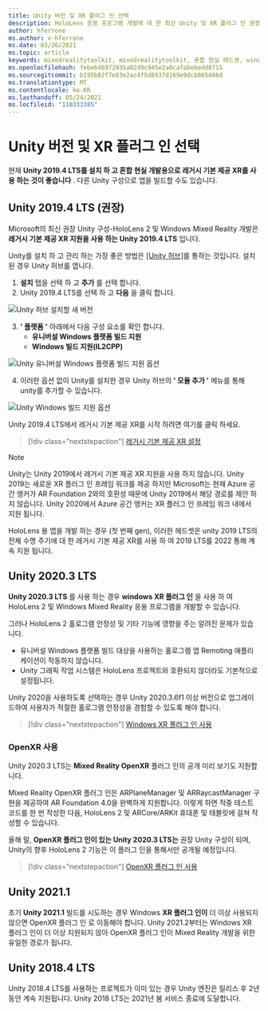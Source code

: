 ```yaml
---
title: Unity 버전 및 XR 플러그 인 선택
description: HoloLens 응용 프로그램 개발에 대 한 최신 Unity 및 XR 플러그 인 권장 사항을 최신으로 유지 합니다.
author: hferrone
ms.author: v-hferrone
ms.date: 03/26/2021
ms.topic: article
keywords: mixedrealitytoolkit, mixedrealitytoolkit, 혼합 현실 헤드셋, windows mixed reality 헤드셋, 가상 현실 헤드셋, unity
ms.openlocfilehash: febeb46972935a02d9c945e2a0cafabebedd0715
ms.sourcegitcommit: b195b82f7e83e2ac4f5d8937d169e9dcb865d46d
ms.translationtype: MT
ms.contentlocale: ko-KR
ms.lasthandoff: 05/24/2021
ms.locfileid: "110333385"
---
```

# <a name="choosing-a-unity-version-and-xr-plugin"></a>Unity 버전 및 XR 플러그 인 선택

현재 **Unity 2019.4 LTS를 설치 하 고 혼합 현실 개발용으로 레거시 기본 제공 XR를 사용 하는 것이 좋습니다** . 다른 Unity 구성으로 앱을 빌드할 수도 있습니다.

## <a name="unity-20194-lts-recommended"></a>Unity 2019.4 LTS (권장)

Microsoft의 최신 권장 Unity 구성-HoloLens 2 및 Windows Mixed Reality 개발은 **레거시 기본 제공 XR 지원을 사용 하는 Unity 2019.4 LTS** 입니다.

Unity를 설치 하 고 관리 하는 가장 좋은 방법은 <a href="https://unity3d.com/get-unity/download" target="_blank">[Unity 허브]</a>를 통하는 것입니다. 설치 된 경우 Unity 허브를 엽니다.

1. **설치** 탭을 선택 하 고 **추가** 를 선택 합니다.
2. Unity 2019.4 LTS를 선택 하 고 **다음** 을 클릭 합니다.

![Unity 허브 설치할 새 버전](images/unity-hub-img-01.png)

3. **' 플랫폼 '** 아래에서 다음 구성 요소를 확인 합니다.
    * **유니버설 Windows 플랫폼 빌드 지원** 
    * **Windows 빌드 지원(IL2CPP)**

![Unity 유니버설 Windows 플랫폼 빌드 지원 옵션](../images/Unity_Install_Option_UWP.png)

4. 이러한 옵션 없이 Unity를 설치한 경우 Unity 허브의 **' 모듈 추가 '** 메뉴를 통해 unity를 추가할 수 있습니다.

![Unity Windows 빌드 지원 옵션](../images/Unity_Install_Option_UWP2.png)

Unity 2019.4 LTS에서 레거시 기본 제공 XR를 시작 하려면 여기를 클릭 하세요.

> [!div class="nextstepaction"]
> [레거시 기본 제공 XR 설정](legacy-xr-support.md)

> [!NOTE]
> Unity는 Unity 2019에서 레거시 기본 제공 XR 지원을 사용 하지 않습니다.  Unity 2019는 새로운 XR 플러그 인 프레임 워크를 제공 하지만 Microsoft는 현재 Azure 공간 앵커가 AR Foundation 2와의 호환성 때문에 Unity 2019에서 해당 경로를 제안 하지 않습니다.  Unity 2020에서 Azure 공간 앵커는 XR 플러그 인 프레임 워크 내에서 지원 됩니다.

HoloLens 용 앱을 개발 하는 경우 (첫 번째 gen), 이러한 헤드셋은 unity 2019 LTS의 전체 수명 주기에 대 한 레거시 기본 제공 XR를 사용 하 여 2019 LTS를 2022 통해 계속 지원 됩니다.

## <a name="unity-20203-lts"></a>Unity 2020.3 LTS 

**Unity 2020.3 LTS** 를 사용 하는 경우 **windows XR 플러그 인** 을 사용 하 여 HoloLens 2 및 Windows Mixed Reality 응용 프로그램을 개발할 수 있습니다.

그러나 HoloLens 2 홀로그램 안정성 및 기타 기능에 영향을 주는 알려진 문제가 있습니다. 

* 유니버설 Windows 플랫폼 빌드 대상을 사용하는 홀로그램 앱 Remoting 애플리케이션이 작동하지 않습니다.
* Unity 그래픽 작업 시스템은 HoloLens 프로젝트와 호환되지 않더라도 기본적으로 설정됩니다.

Unity 2020을 사용하도록 선택하는 경우 Unity 2020.3.6f1 이상 버전으로 업그레이드하여 사용자가 적절한 홀로그램 안정성을 경험할 수 있도록 해야 합니다.

> [!div class="nextstepaction"]
> [Windows XR 플러그 인 사용](windows-xr-plugin.md)

### <a name="using-openxr"></a>OpenXR 사용

Unity 2020.3 LTS는 **Mixed Reality OpenXR** 플러그 인의 공개 미리 보기도 지원합니다.

Mixed Reality OpenXR 플러그 인은 ARPlaneManager 및 ARRaycastManager 구현을 제공하여 AR Foundation 4.0을 완벽하게 지원합니다. 이렇게 하면 적중 테스트 코드를 한 번 작성한 다음, HoloLens 2 및 ARCore/ARKit 휴대폰 및 태블릿에 걸쳐 작성할 수 있습니다. 

올해 말, **OpenXR 플러그 인이 있는 Unity 2020.3 LTS는** 권장 Unity 구성이 되며, Unity의 향후 HoloLens 2 기능은 이 플러그 인을 통해서만 공개될 예정입니다.

> [!div class="nextstepaction"]
> [OpenXR 플러그 인 사용](openxr-getting-started.md)

## <a name="unity-20211"></a>Unity 2021.1

초기 **Unity 2021.1** 빌드를 시도하는 경우 Windows **XR 플러그 인이** 더 이상 사용되지 않으면 OpenXR 플러그 인 로 이동해야 합니다.  Unity 2021.2부터는 Windows XR 플러그 인이 더 이상 지원되지 않아 OpenXR 플러그 인이 Mixed Reality 개발을 위한 유일한 경로가 됩니다.

## <a name="unity-20184-lts"></a>Unity 2018.4 LTS

Unity 2018.4 LTS를 사용하는 프로젝트가 이미 있는 경우 Unity 엔진은 릴리스 후 2년 동안 계속 지원됩니다.  Unity 2018 LTS는 2021년 봄 서비스 종료에 도달합니다.

